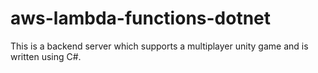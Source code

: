 # aws-lambda-functions-dotnet
 This is a backend server which supports a multiplayer unity game and is written using C#.
